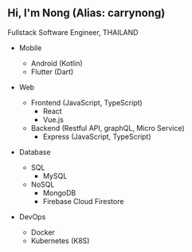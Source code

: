 ## Hi, I'm Nong (Alias: carrynong)

Fullstack Software Engineer, THAILAND

- Mobile 
  - Android (Kotlin)
  - Flutter (Dart)

- Web
  - Frontend (JavaScript, TypeScript)
    - React
    - Vue.js
  - Backend (Restful API, graphQL, Micro Service)
    - Express (JavaScript, TypeScript)

- Database
  - SQL
    - MySQL
  - NoSQL
    - MongoDB
    - Firebase Cloud Firestore
    
- DevOps
  - Docker
  - Kubernetes (K8S)
